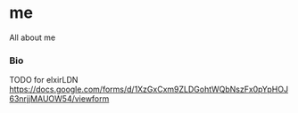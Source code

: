# me
All about me

### Bio

TODO for elxirLDN https://docs.google.com/forms/d/1XzGxCxm9ZLDGohtWQbNszFx0pYpHOJ63nrjjMAUOW54/viewform
